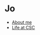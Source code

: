 # Jo

+ <a href="https://jo-chidtaphai.github.io/JO" >About me</a>
+ <a href="https://jo-chidtaphai.github.io/CSC" >Life at CSC</a>